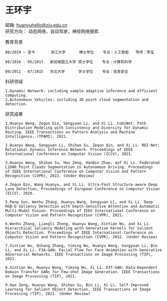 # 王环宇 
邮箱: huanyuhello@zju.edu.cn	&nbsp;    	
研究方向： 动态网络，自动驾驶，神经网络搜索.

教育背景
    
    08/2019 – 至今       浙江大学 	 博士学位	 专业：人工智能   导师：李玺

    08/2016 - 05/2017	新加坡国立大学	硕士学位	专业：计算机科学

    09/2011 - 07/2015	东北大学	  学士学位	  专业：信息安全

科研领域
    
    1.Dynamic Network: including sample adaptive inference and efficient computing.
    2.Autonomous Vehicles: including 3D point cloud segmentation and detection.

研究成果
    
    1.Huanyu Wang, Zequn Qin, Songyuan Li, and Xi Li. CoDiNet: Path Distribution Modeling with Consistency and Diversity for Dynamic Routing. IEEE Transactions on Pattern Analysis and Machine Intelligence. (TPAMI), 2021. 

    2.Huanyu Wang, Songyuan Li, Shihao Su, Zequn Qin, and Xi Li. RDI-Net: Relational Dynamic Inference Network. Proceedings of IEEE International Conference on Computer Vision (ICCV), 2021. 

    3.Huanyu Wang, Shihao Su, Hao Zeng, HanBin Zhao, anf Xi Li. Federated LiDAR Point Clouds Segmentation in Autonomous Driving. Proceedings of IEEE International Conference on Computer Vision and Pattern Recognition (CVPR), 2022. (Under Review)

    4.Zequn Qin, Wang Huanyu, and Xi Li, Ultra-Fast Structure-aware Deep Lane Detection, Proceedings of European Conference on Computer Vision (ECCV), 2020. 

    5.Peng Sun, Wenhu Zhang, Huanyu Wang, Songyuan Li, and Xi Li. Deep RGB-D Saliency Detection with Depth-Sensitive Attention and Automatic Multi-Modal Fusion. Proceedings of IEEE International Conference on Computer Vision and Pattern Recognition (CVPR), 2021. 

    6.Wenhu Zhang, Liangli Zheng, Huanyu Wang, Xintian Wu, and Xi Li.  Hierarchical Saliency Modeling with Generative Kernels for Salient Objects Detection. Proceedings of IEEE International Conference on Computer Vision and Pattern Recognition (CVPR), 2022. (Under Review)

    7.Xintian Wu, Qihang Zhang, Yiming Wu, Huanyu Wang, Songyuan Li, Bin Li, and Xi Li. F3A-GAN: Facial Flow for Face Animation with Generative Adversarial Networks. IEEE Transactions on Image Processing (TIP), 2021.

    8.Xintian Wu, Huanyu Wang, Yiming Wu, Xi Li. D3T-GAN: Data-Dependent Domain Transfer GANs for Few-shot Image Generation. IEEE Transactions on Image Processing (TIP), 2021. 

    9.Hao Zeng, Huanyu Wang, Shihao Su, Bin Li, Xi Li. Self-Improved Learning for Salient Object Detection. IEEE Transactions on Image Processing (TIP), 2021. (Under Review)
	
